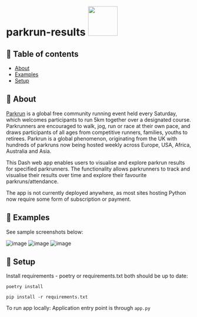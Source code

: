 # parkrun-results <img src="https://user-images.githubusercontent.com/94953297/218050503-c6260c37-f97f-4a70-bfa2-02c70df28b3c.jpg" width="80" height="80">

## 📖 Table of contents
* [About](https://github.com/jansen88/parkrun-results/tree/master#about)
* [Examples](https://github.com/jansen88/parkrun-results/tree/master#examples)
* [Setup](https://github.com/jansen88/parkrun-results/tree/master#setup)

## 🔎 About
[Parkrun](https://www.parkrun.com.au/) is a global free community running event held every Saturday, which welcomes participants to run 5km together over a designated course. Parkrunners are encouraged to walk, jog, run or race at their own pace, and draws participants of all ages from competitive runners, families, youths to retirees. Parkrun is a global phenomenon, originating from the UK with hundreds of parkruns now being hosted weekly across Europe, USA, Africa, Australia and Asia. 

This Dash web app enables users to visualise and explore parkrun results for specified parkrunners. The functionality allows parkrunners to track and visualise their results over time and explore their favourite parkruns/attendance.

The app is not currently deployed anywhere, as most sites hosting Python now require some form of subscription or payment.

## 🚀 Examples
See sample screenshots below:

![image](https://github.com/jansen88/parkrunFun/assets/94953297/55732323-c2da-4041-914b-3c4cf5ec71ba)
![image](https://github.com/jansen88/parkrunFun/assets/94953297/ce973aae-0358-4c1c-aa24-896ece39238c)
![image](https://github.com/jansen88/parkrunFun/assets/94953297/aac129ad-3e50-42b6-9c50-4257d2fffe10)

## 🔧 Setup
Install requirements - poetry or requirements.txt both should be up to date:
```
poetry install
```

```
pip install -r requirements.txt
```

To run app locally:
Application entry point is through `app.py`




